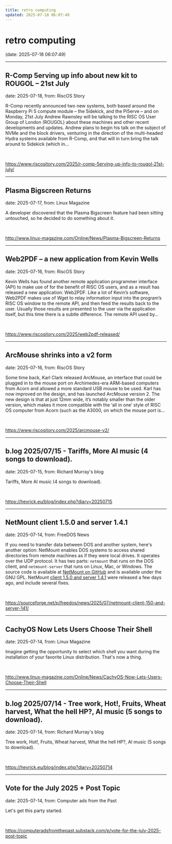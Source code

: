 ```yaml
---
title: retro computing
updated: 2025-07-18 06:07:49
---
```


# retro computing

(date: 2025-07-18 06:07:49)

---

## R-Comp 5erving up info about new kit to ROUGOL – 21st July

date: 2025-07-18, from: RiscOS Story

R-Comp recently announced two new systems, both based around the Raspberry Pi 5 compute module &#8211; the 5idekick, and the Pi5erve &#8211; and on Monday, 21st July Andrew Rawnsley will be talking to the RISC OS User Group of London (ROUGOL) about these machines and other recent developments and updates. Andrew plans to begin his talk on the subject of NVMe and the block drivers, venturing in the direction of the multi-headed Hydra systems available from R-Comp, and that will in turn bring the talk around to 5idekick (which in&#8230; 

<br> 

<https://www.riscository.com/2025/r-comp-5erving-up-info-to-rougol-21st-july/>

---

## Plasma Bigscreen Returns

date: 2025-07-17, from: Linux Magazine

<p>A developer discovered that the Plasma Bigscreen feature had been sitting untouched, so he decided to do something about it.</p> 

<br> 

<http://www.linux-magazine.com/Online/News/Plasma-Bigscreen-Returns>

---

## Web2PDF – a new application from Kevin Wells

date: 2025-07-16, from: RiscOS Story

Kevin Wells has found another remote application programmer interface (API) to make use of for the benefit of RISC OS users, and as a result has released a new application: Web2PDF. Like a lot of Kevin&#8217;s software, Web2PDF makes use of Wget to relay information input into the program&#8217;s RISC OS window to the remote API, and then feed the results back to the user. Usually those results are presented to the user via the application itself, but this time there is a subtle difference. The remote API used by&#8230; 

<br> 

<https://www.riscository.com/2025/web2pdf-released/>

---

## ArcMouse shrinks into a v2 form

date: 2025-07-16, from: RiscOS Story

Some time back, Karl Clark released ArcMouse, an interface that could be plugged in to the mouse port on Archimedes-era ARM-based computers from Acorn and allowed a more standard USB mouse to be used. Karl has now improved on the design, and has launched ArcMouse version 2. The new design is that at just 12mm wide, it&#8217;s notably smaller than the older version, which makes it more compatible with the &#8216;all in one&#8217; style of RISC OS computer from Acorn (such as the A3000, on which the mouse port is&#8230; 

<br> 

<https://www.riscository.com/2025/arcmouse-v2/>

---

## b.log 2025/07/15 - Tariffs, More AI music (4 songs to download).

date: 2025-07-15, from: Richard Murray's blog

Tariffs, More AI music (4 songs to download). 

<br> 

<https://heyrick.eu/blog/index.php?diary=20250715>

---

## NetMount client 1.5.0 and server 1.4.1

date: 2025-07-14, from: FreeDOS News

<div class="markdown_content"><p>If you need to transfer data between DOS and another system, here's another option: NetMount enables DOS systems to access shared directories from remote machines as if they were local drives. It operates over the UDP protocol. It has two parts: <code>netmount</code> that runs on the DOS client, and <code>netmount-server</code> that runs on Linux, Mac, or Windows. The source code is available at <a class="" href="https://github.com/jrohel/NetMount" rel="nofollow">NetMount on GitHub</a> and is available under the GNU GPL. NetMount <a class="" href="https://github.com/jrohel/NetMount/releases/tag/client-v1.5.0%2Cserver-v1.4.1" rel="nofollow">client 1.5.0 and server 1.4.1</a> were released a few days ago, and include several fixes.</p></div> 

<br> 

<https://sourceforge.net/p/freedos/news/2025/07/netmount-client-150-and-server-141/>

---

## CachyOS Now Lets Users Choose Their Shell

date: 2025-07-14, from: Linux Magazine

<p>Imagine getting the opportunity to select which shell you want during the installation of your favorite Linux distribution. That's now a thing.</p> 

<br> 

<http://www.linux-magazine.com/Online/News/CachyOS-Now-Lets-Users-Choose-Their-Shell>

---

## b.log 2025/07/14 - Tree work, Hot!, Fruits, Wheat harvest, What the hell HP?, AI music (5 songs to download).

date: 2025-07-14, from: Richard Murray's blog

Tree work, Hot!, Fruits, Wheat harvest, What the hell HP?, AI music (5 songs to download). 

<br> 

<https://heyrick.eu/blog/index.php?diary=20250714>

---

## Vote for the July 2025 + Post Topic

date: 2025-07-14, from: Computer ads from the Past

Let's get this party started. 

<br> 

<https://computeradsfromthepast.substack.com/p/vote-for-the-july-2025-post-topic>

